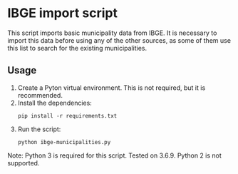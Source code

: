 # IBGE import script

This script imports basic municipality data from IBGE. It is necessary to
import this data before using any of the other sources, as some of them
use this list to search for the existing municipalities.

## Usage

1. Create a Pyton virtual environment. This is not required, but it is
   recommended.
2. Install the dependencies:
   ```
   pip install -r requirements.txt
   ```
3. Run the script:
   ```
   python ibge-municipalities.py
   ```

Note: Python 3 is required for this script. Tested on 3.6.9. Python 2 is not
supported.

